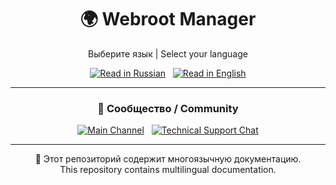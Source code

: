 <h1 align="center">🌍 Webroot Manager</h1>

<p align="center">
  Выберите язык | Select your language
</p>

<p align="center">
  <a href="README_RU.md"><img src="https://img.shields.io/badge/🇷🇺-Читать%20на%20русском-blue" alt="Read in Russian"></a>
  &nbsp;
  <a href="README_EN.md"><img src="https://img.shields.io/badge/🇺🇸-Read%20in%20English-green" alt="Read in English"></a>
</p>

---

<h3 align="center">📢 Сообщество / Community</h3>

<p align="center">
  <a href="https://t.me/GhostCISProject"><img src="https://img.shields.io/badge/💬-Основной канал%20/%20Main%20Channel-blue" alt="Main Channel"></a>
  &nbsp;
  <a href="https://t.me/GhostCISProject_TaD"><img src="https://img.shields.io/badge/🛠-Чат%20по%20тех.%20поддержке%20/%20Technical%20Support%20Chat-green" alt="Technical Support Chat"></a>
</p>

---


<p align="center">
  🔄 Этот репозиторий содержит многоязычную документацию.<br>
  This repository contains multilingual documentation.
</p>

